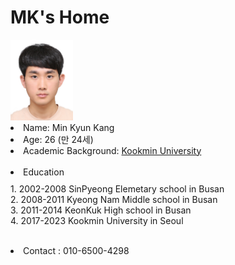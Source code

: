 
<html>
<head>
  <title> Profile Home </title>
  <meta charset="utf-8">
</head>

<body>
  <h1>MK's Home</h1>
  <img src="rar.jpg" width="100"><br>
  <li>Name: Min Kyun Kang</li>
  <li>Age: 26 (만 24세)</li>
  <li>Academic Background: <a href="https://www.kookmin.ac.kr/" target="_blank" title="국민대학교">Kookmin University</a></li>


  <br>
  <li>Education</li>
  <p style="margin-top: 10px;">
    1. 2002-2008 SinPyeong Elemetary school in Busan<br>
    2. 2008-2011 Kyeong Nam Middle school in Busan<br>
    3. 2011-2014 KeonKuk High school in Busan<br>
    4. 2017-2023 Kookmin University in Seoul<br>
  </p>
  <br>
  <li>Contact : 010-6500-4298 </li>
</body>
</html>
